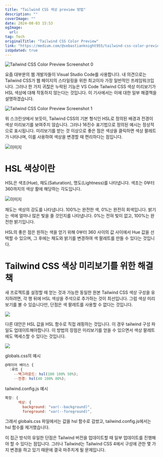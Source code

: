 ```yaml
---
title: "Tailwind CSS 색상 preview 방법"
description: ""
coverImage: ""
date: 2024-08-03 15:53
ogImage: 
  url: 
tag: Tech
originalTitle: "Tailwind CSS Color Preview"
link: "https://medium.com/@sebastianknight955/tailwind-css-color-preview-fc7034ecd857"
isUpdated: true
---
```






![Tailwind CSS Color Preview Screenshot 0](/assets/img/TailwindCSSColorPreview_0.png)

요즘 대부분의 웹 개발자들이 Visual Studio Code를 사용합니다. 내 의견으로는 Tailwind CSS가 웹 페이지의 스타일링을 위한 최고이자 가장 일반적인 프레임워크입니다. 그러나 한 가지 귀찮은 누락된 기능은 VS Code Tailwind CSS 색상 미리보기가 HSL 색상에 대해 작동하지 않는다는 것입니다. 이 기사에서는 이에 대한 일부 해결책을 설명하겠습니다.

![Tailwind CSS Color Preview Screenshot 1](/assets/img/TailwindCSSColorPreview_1.png)

위 스크린샷에서 보듯이, Tailwind CSS의 기본 형식인 HSL로 정의된 배경과 전경이 색상 미리보기를 보여주지 않습니다. 그러나 16진수 표기법으로 정의된 예시는 정상적으로 표시됩니다. 미리보기를 받는 것 이상으로 좋은 점은 색상을 클릭하면 색상 팔레트가 나타나며, 이를 사용하여 색상을 변경할 때 편리하다는 점입니다.

<div class="content-ad"></div>

![이미지](/assets/img/TailwindCSSColorPreview_2.png)

# HSL 색상이란

HSL은 색조(Hue), 채도(Saturation), 명도(Lightness)를 나타냅니다.
색조는 0부터 360까지의 색상 활에 해당하는 각도입니다.

![이미지](/assets/img/TailwindCSSColorPreview_3.png)

<div class="content-ad"></div>

채도는 색상의 강도를 나타냅니다. 100%는 완전한 색, 0%는 완전히 회색입니다.
밝기는 색에 얼마나 많은 빛을 줄 것인지를 나타냅니다. 0%는 전혀 빛이 없고, 100%는 완전한 밝기입니다.

HSL의 좋은 점은 원하는 색을 얻기 위해 0부터 360 사이의 값 사이에서 Hue 값을 선택할 수 있으며, 그 후에는 채도와 밝기를 변경하여 색 팔레트를 만들 수 있다는 것입니다.

# Tailwind CSS 색상 미리보기를 위한 해결책

새 프로젝트를 설정할 때 얻는 것과 가능한 동일한 원본 Tailwind CSS 색상 구성을 유지하려면, 각 행 뒤에 HSL 색상을 주석으로 추가하는 것이 최선입니다. 그럼 색상 미리보기를 볼 수 있습니다만, 단점은 색 팔레트를 사용할 수 없다는 것입니다.

<div class="content-ad"></div>

<img src="/assets/img/TailwindCSSColorPreview_4.png" />

다른 대안은 HSL 값을 HSL 함수로 직접 래핑하는 것입니다. 이 경우 tailwind 구성 파일도 업데이트해야합니다. 이 방법의 장점은 미리보기를 얻을 수 있으면서 색상 팔레트에도 액세스할 수 있다는 것입니다.

<img src="/assets/img/TailwindCSSColorPreview_5.png" />

globals.css의 예시

<div class="content-ad"></div>

```js
@레이어 베이스 {
  :루트 {
    --백그라운드: hsl(100 100% 50%);
    --전경: hsl(40 100% 80%);
```

tailwind.config.js 예시

```js
확장: {
      색상: {
        background: "var(--background)",
        foreground: "var(--foreground)",
```

그래서 globals.css 파일에서는 값을 hsl 함수로 감쌌고, tailwind.config.js에서는 hsl 함수를 제거했습니다.

<div class="content-ad"></div>

이 접근 방식의 유일한 단점은 Tailwind 버전을 업데이트할 때 일부 업데이트를 진행해야 할 수 있다는 점입니다. 그러나 Tailwind는 Tailwind CSS 4에서 구성에 관한 몇 가지 변경을 하고 있기 때문에 결국 마주치게 될 문제입니다.
